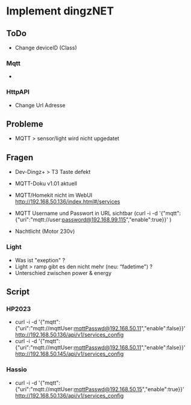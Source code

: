 # Implement dingzNET

## ToDo

- Change deviceID (Class)

### Mqtt

- 

### HttpAPI

- Change Url Adresse

## Probleme

- MQTT > sensor/light wird nicht upgedatet 

## Fragen

- Dev-Dingz+ > T3 Taste defekt

- MQTT-Doku v1.01 aktuell

- MQTT/Homekit nicht im WebUI http://192.168.50.136/index.html#/services
- MQTT Username und Passwort in URL sichtbar (curl -i -d '{"mqtt":{"uri":"mqtt://user:password@192.168.99.115","enable":true}}' )

- Nachtlicht (Motor 230v)

### Light

- Was ist "exeption" ?
- Light > ramp gibt es den nicht mehr (neu: “fadetime") ?
- Unterschied zwischen power & energy

## Script

### HP2023
- curl -i -d '{"mqtt":{"uri":"mqtt://mqttUser:mqttPasswd@192.168.50.11","enable":false}}' http://192.168.50.136/api/v1/services_config
- curl -i -d '{"mqtt":{"uri":"mqtt://mqttUser:mqttPasswd@192.168.50.11","enable":false}}' http://192.168.50.145/api/v1/services_config

### Hassio
- curl -i -d '{"mqtt":{"uri":"mqtt://mqttUser:mqttPasswd@192.168.50.15","enable":true}}' http://192.168.50.136/api/v1/services_config